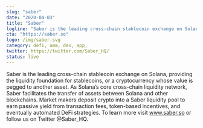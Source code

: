 ```yaml
---
slug: "saber"
date: "2020-04-03"
title: "Saber"
logline: "Saber is the leading cross-chain stablecoin exchange on Solana."
cta: "https://saber.so"
logo: /img/saber.svg
category: defi, amm, dex, app,
twitter: https://twitter.com/Saber_HQ/
status: live
---
```


Saber is the leading cross-chain stablecoin exchange on Solana, providing the liquidity foundation for stablecoins, or a cryptocurrency whose value is pegged to another asset. As Solana’s core cross-chain liquidity network, Saber facilitates the transfer of assets between Solana and other blockchains. Market makers deposit crypto into a Saber liquidity pool to earn passive yield from transaction fees, token-based incentives, and eventually automated DeFi strategies. To learn more visit www.saber.so or follow us on Twitter @Saber_HQ.
